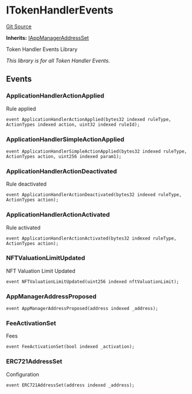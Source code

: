# ITokenHandlerEvents
[Git Source](https://github.com/thrackle-io/tron/blob/d6cc09e8b231cc94d92dd93b6d49fb2728ede233/src/common/IEvents.sol)

**Inherits:**
[IAppManagerAddressSet](/src/common/IEvents.sol/interface.IAppManagerAddressSet.md)

Token Handler Events Library

*This library is for all Token Handler Events.*


## Events
### ApplicationHandlerActionApplied
Rule applied


```solidity
event ApplicationHandlerActionApplied(bytes32 indexed ruleType, ActionTypes indexed action, uint32 indexed ruleId);
```

### ApplicationHandlerSimpleActionApplied

```solidity
event ApplicationHandlerSimpleActionApplied(bytes32 indexed ruleType, ActionTypes action, uint256 indexed param1);
```

### ApplicationHandlerActionDeactivated
Rule deactivated


```solidity
event ApplicationHandlerActionDeactivated(bytes32 indexed ruleType, ActionTypes action);
```

### ApplicationHandlerActionActivated
Rule activated


```solidity
event ApplicationHandlerActionActivated(bytes32 indexed ruleType, ActionTypes action);
```

### NFTValuationLimitUpdated
NFT Valuation Limit Updated


```solidity
event NFTValuationLimitUpdated(uint256 indexed nftValuationLimit);
```

### AppManagerAddressProposed

```solidity
event AppManagerAddressProposed(address indexed _address);
```

### FeeActivationSet
Fees


```solidity
event FeeActivationSet(bool indexed _activation);
```

### ERC721AddressSet
Configuration


```solidity
event ERC721AddressSet(address indexed _address);
```

